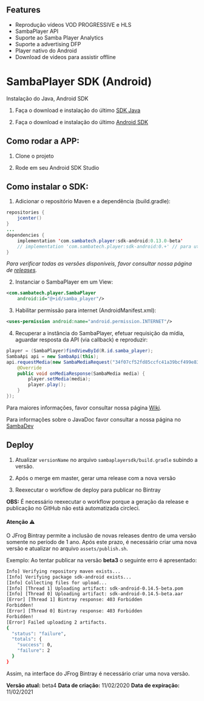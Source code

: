 ## Features

- Reprodução vídeos VOD PROGRESSIVE e HLS
- SambaPlayer API
- Suporte ao Samba Player Analytics
- Suporte a advertising DFP
- Player nativo do Android
- Download de videos para assistir offline

# SambaPlayer SDK (Android)

Instalação do Java, Android SDK

1) Faça o download e instalação do último [SDK Java](http://www.oracle.com/technetwork/java/javase/downloads/jdk8-downloads-2133151.html)

2) Faça o download e instalação do último [Android SDK](http://developer.android.com/sdk/installing/index.html)

## Como rodar a APP:

1) Clone o projeto

2) Rode em seu Android SDK Studio

## Como instalar o SDK:

1) Adicionar o repositório Maven e a dependência (build.gradle):
```java
repositories {
    jcenter()
}
...
dependencies {
    implementation 'com.sambatech.player:sdk-android:0.13.0-beta'
    // implementation 'com.sambatech.player:sdk-android:0.+' // para utilizar a versão mais atual
}
```
_Para verificar todas as versões disponíveis, favor consultar nossa página de [releases](https://github.com/sambatech/player_sdk_android/releases)._

2) Instanciar o SambaPlayer em um View:
```xml
<com.sambatech.player.SambaPlayer
    android:id="@+id/samba_player"/>
```

3) Habilitar permissão para internet (AndroidManifest.xml):
```xml
<uses-permission android:name="android.permission.INTERNET"/>
```

4) Recuperar a instância do SambaPlayer, efetuar requisição da mídia, aguardar resposta da API (via callback) e reproduzir:
```java
player = (SambaPlayer)findViewById(R.id.samba_player);
SambaApi api = new SambaApi(this);
api.requestMedia(new SambaMediaRequest("34f07cf52fd85ccfc41a39bcf499e83b", "0632f26a442ba9ba3bb9067a45e239e2"), new SambaApiCallback() {
	@Override
	public void onMediaResponse(SambaMedia media) {
		player.setMedia(media);
		player.play();
	}
});
```

Para maiores informações, favor consultar nossa página [Wiki](https://github.com/sambatech/player_sdk_android/wiki).

Para informações sobre o JavaDoc favor consultar a nossa página no [SambaDev](http://dev.sambatech.com/documentation/androidsdk/index.html)

## Deploy

1) Atualizar `versionName` no arquivo `sambaplayersdk/build.gradle` subindo a versão.

2) Após o merge em master, gerar uma release com a nova versão

3) Reexecutar o workflow de deploy para publicar no Bintray

**OBS:** É necessário reexecutar o workflow porque a geração da release e publicação no GitHub não está automatizada circleci.

#### Atenção :warning:

O JFrog Bintray permite a inclusão de novas releases dentro de uma versão somente no período de 1 ano. Após este prazo, é necessário criar uma nova versão e atualizar no arquivo `assets/publish.sh`.

Exemplo: Ao tentar publicar na versão **beta3** o seguinte erro é apresentado:

```bash
Info] Verifying repository maven exists...
[Info] Verifying package sdk-android exists...
[Info] Collecting files for upload...
[Info] [Thread 1] Uploading artifact: sdk-android-0.14.5-beta.pom
[Info] [Thread 0] Uploading artifact: sdk-android-0.14.5-beta.aar
[Error] [Thread 1] Bintray response: 403 Forbidden
Forbidden!
[Error] [Thread 0] Bintray response: 403 Forbidden
Forbidden!
[Error] Failed uploading 2 artifacts.
{
  "status": "failure",
  "totals": {
    "success": 0,
    "failure": 2
  }
}

```

Assim, na interface do JFrog Bintray é necessário criar uma nova versão.

**Versão atual:** beta4
**Data de criação:** 11/02/2020
**Data de expiração:** 11/02/2021
